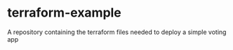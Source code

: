 # terraform-example
A repository containing the terraform files needed to deploy a simple voting app
